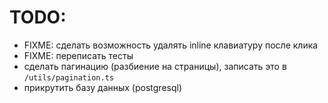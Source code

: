 # TODO:

- FIXME: сделать возможность удалять inline клавиатуру после клика
- FIXME: переписать тесты
- сделать пагинацию (разбиение на страницы), записать это в `/utils/pagination.ts`
- прикрутить базу данных (postgresql)
